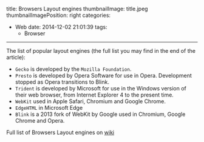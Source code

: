 title: Browsers Layout engines
thumbnailImage: title.jpeg
thumbnailImagePosition: right
categories:
  - Web
date: 2014-12-02 21:01:39
tags:
	- Browser
---


The list of popular layout engines <!--more--> (the full list you may find in the end of the article):

<!--more-->

*   `Gecko` is developed by the `Mozilla Foundation`.
*   `Presto` is developed by Opera Software for use in Opera. Development stopped as Opera transitions to Blink.
*   `Trident` is developed by Microsoft for use in the Windows version of their web browser, from Internet Explorer 4 to the present time.
*   `WebKit` used in Apple Safari, Chromium and Google Chrome.
*	`EdgeHTML` in Microsoft Edge
*   `Blink` is a 2013 fork of WebKit by Google used in Chromium, Google Chrome and Opera.

Full list of Browsers Layout engines on [wiki](http://en.wikipedia.org/wiki/List_of_layout_engines)
